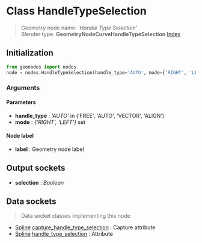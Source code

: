 
# Class HandleTypeSelection

> Geometry node name: _'Handle Type Selection'_<br>Blender type:  **GeometryNodeCurveHandleTypeSelection**
[Index](/docs/index.md)

## Initialization


```python
from geonodes import nodes
node = nodes.HandleTypeSelection(handle_type='AUTO', mode={'RIGHT', 'LEFT'}, label=None)
```


### Arguments


#### Parameters



- **handle_type** : _'AUTO'_ in ('FREE', 'AUTO', 'VECTOR', 'ALIGN')
- **mode** : _{'RIGHT', 'LEFT'}_ set



#### Node label



- **label** : Geometry node label



## Output sockets



- **selection** : _Boolean_



## Data sockets

> Data socket classes implementing this node


- [Spline](../sockets/Spline.md) [capture_handle_type_selection](../sockets/Spline.md#capture_handle_type_selection) : Capture attribute
- [Spline](../sockets/Spline.md) [handle_type_selection](../sockets/Spline.md#handle_type_selection) : Attribute


